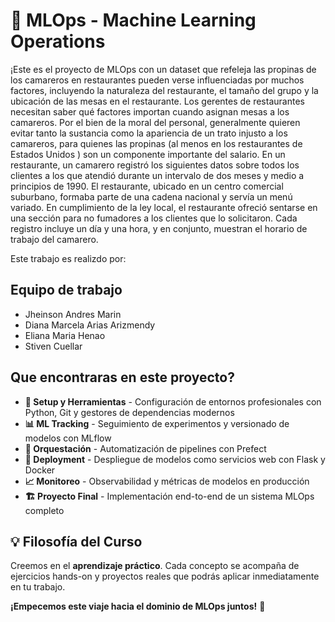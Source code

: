 # 🚀 MLOps - Machine Learning Operations

¡Este es el proyecto de MLOps con un dataset que refeleja las propinas de los camareros en restaurantes pueden verse influenciadas por muchos factores, incluyendo la naturaleza del restaurante, el tamaño del grupo y
la ubicación de las mesas en el restaurante. Los gerentes de restaurantes necesitan saber qué factores
importan cuando asignan mesas a los camareros. Por el bien de la moral del personal, generalmente quieren evitar tanto la sustancia como la apariencia de un trato injusto a los camareros, para quienes las propinas (al menos en los restaurantes de Estados Unidos ) son un componente importante del salario.
En un restaurante, un camarero registró los siguientes datos sobre todos los clientes a los que atendió durante un intervalo de dos meses y medio a principios de 1990.
El restaurante, ubicado en un centro comercial suburbano, formaba parte de una cadena nacional y servía un menú variado. En cumplimiento de la ley local, el restaurante ofreció sentarse en una sección para no fumadores a los clientes que lo solicitaron. Cada registro incluye un día y una hora, y en conjunto, muestran el
horario de trabajo del camarero.



Este trabajo es realizdo por: 

## Equipo de trabajo

* Jheinson Andres Marin
* Diana Marcela Arias Arizmendy
* Eliana Maria Henao
* Stiven Cuellar 


##  Que encontraras en este proyecto?

- **🔧 Setup y Herramientas** - Configuración de entornos profesionales con Python, Git y gestores de dependencias modernos
- **📊 ML Tracking** - Seguimiento de experimentos y versionado de modelos con MLflow
- **🔄 Orquestación** - Automatización de pipelines con Prefect
- **🚀 Deployment** - Despliegue de modelos como servicios web con Flask y Docker
- **📈 Monitoreo** - Observabilidad y métricas de modelos en producción
- **🏗️ Proyecto Final** - Implementación end-to-end de un sistema MLOps completo

## 💡 Filosofía del Curso

Creemos en el **aprendizaje práctico**. Cada concepto se acompaña de ejercicios hands-on y proyectos reales que podrás aplicar inmediatamente en tu trabajo.

**¡Empecemos este viaje hacia el dominio de MLOps juntos!** 🎉
